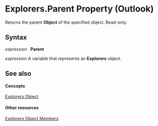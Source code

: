 
# Explorers.Parent Property (Outlook)

Returns the parent  **Object** of the specified object. Read-only.


## Syntax

 _expression_ . **Parent**

 _expression_ A variable that represents an **Explorers** object.


## See also


#### Concepts


[Explorers Object](8398532a-1fad-7390-6778-109ac5e6c67c.md)
#### Other resources


[Explorers Object Members](fcea707c-4a07-c375-b862-1cf15b31c07c.md)

